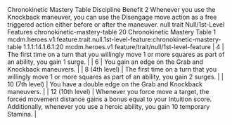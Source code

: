 <ability>
  <name>Chronokinetic Mastery Table</name>
  <keywords>
    <keyword>Discipline</keyword>
  </keywords>
  <type>Benefit</type>
  <distance>2</distance>
  <target>Whenever you use the Knockback maneuver, you can use the Disengage move action as a free triggered action either before or after the maneuver.</target>
  <metadata>
    <class>null</class>
    <feature_type>trait</feature_type>
    <file_dpath>Null/1st-Level Features</file_dpath>
    <item_id>chronokinetic-mastery-table</item_id>
    <item_index>20</item_index>
    <item_name>Chronokinetic Mastery Table</item_name>
    <level>1</level>
    <scc>mcdm.heroes.v1:feature.trait.null.1st-level-feature:chronokinetic-mastery-table</scc>
    <scdc>1.1.1:14.1.6.1:20</scdc>
    <source>mcdm.heroes.v1</source>
    <type>feature/trait/null/1st-level-feature</type>
  </metadata>
  <effects>
    <effect type="mundane">| 4               | The first time on a turn that you willingly move 1 or more squares as part of an ability, you gain 1 surge.                                                                                 |
| 6               | You gain an edge on the Grab and Knockback maneuvers.                                                                                                                                       |
| 8 (4th level)   | The first time on a turn that you willingly move 1 or more squares as part of an ability, you gain 2 surges.                                                                                |
| 10 (7th level)  | You have a double edge on the Grab and Knockback maneuvers.                                                                                                                                 |
| 12 (10th level) | Whenever you force move a target, the forced movement distance gains a bonus equal to your Intuition score. Additionally, whenever you use a heroic ability, you gain 10 temporary Stamina. |</effect>
  </effects>
</ability>
